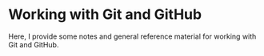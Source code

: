 # Working with Git and GitHub
Here, I provide some notes and general reference material for working with Git and GitHub.
